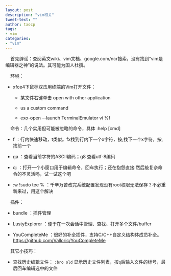 ```yaml
---
layout: post
description: "vim相关"
tweet-text: ""
author: taocp
tags:
- vim
categories: 
- "vim"
---
```


&nbsp;&nbsp;&nbsp;&nbsp;首先辟谣：查阅英文wiki、vim文档、google.com/ncr搜索，没有找到“vim是编辑器之神”的说法。其可能为国人杜撰。

&nbsp;&nbsp;&nbsp;&nbsp;环境：

  * xfce4下鼠标双击用终端的Vim打开文件：

    * 某文件右键单击 open with other application

    * us a custom command

    * exo-open --launch TerminalEmulator vi %f

&nbsp;&nbsp;&nbsp;&nbsp;命令：几个实用但可能被忽略的命令，具体 :help [cmd]

  * f ：行内快速移动，t类似。fx找到行内下一个x字符，按;找下一个x字符，按,找前一个

  * ga ：查看当前字符的ASCII编码；g8 查看utf-8编码

  * q: ：打开一个小窗口用于编辑命令，回车执行；还在抱怨直接:然后敲复杂命令的不灵活吗，试一试这个吧

  * :w !sudo tee % ：千辛万苦改完系统配置发现没有root权限无法保存？不必重新来过，用这个解决

&nbsp;&nbsp;&nbsp;&nbsp;插件：

  * bundle ：插件管理

  * LustyExplorer ：便于在一次会话中管理、查找、打开多个文件/buffer

  * YouCompleteMe ：很好的补全插件，支持C/C++自定义结构体成员补全。https://github.com/Valloric/YouCompleteMe

&nbsp;&nbsp;&nbsp;&nbsp;其它小技巧：

  * 查找历史编辑文件： `:bro old` 显示历史文件列表，按`q`后输入文件的标号，最后回车编辑选中的文件

